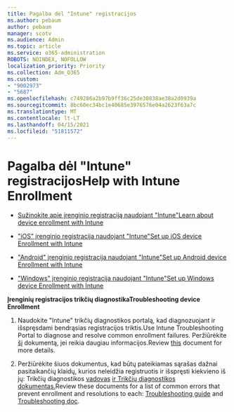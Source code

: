 ```yaml
---
title: Pagalba dėl "Intune" registracijos
ms.author: pebaum
author: pebaum
manager: scotv
ms.audience: Admin
ms.topic: article
ms.service: o365-administration
ROBOTS: NOINDEX, NOFOLLOW
localization_priority: Priority
ms.collection: Adm_O365
ms.custom:
- "9002973"
- "5687"
ms.openlocfilehash: c749286a2b97b9ff36c25de30838ae38a2d0939a
ms.sourcegitcommit: 8bc60ec34bc1e40685e3976576e04a2623f63a7c
ms.translationtype: MT
ms.contentlocale: lt-LT
ms.lasthandoff: 04/15/2021
ms.locfileid: "51811572"
---
```

# <a name="help-with-intune-enrollment"></a><span data-ttu-id="ce677-102">Pagalba dėl "Intune" registracijos</span><span class="sxs-lookup"><span data-stu-id="ce677-102">Help with Intune Enrollment</span></span>


- [<span data-ttu-id="ce677-103">Sužinokite apie įrenginio registraciją naudojant "Intune"</span><span class="sxs-lookup"><span data-stu-id="ce677-103">Learn about device enrollment with Intune</span></span>](https://docs.microsoft.com/intune/device-enrollment)

- [<span data-ttu-id="ce677-104">"iOS" įrenginio registracija naudojant "Intune"</span><span class="sxs-lookup"><span data-stu-id="ce677-104">Set up iOS device Enrollment with Intune</span></span>](https://docs.microsoft.com/intune/ios-enroll)

- [<span data-ttu-id="ce677-105">"Android" įrenginio registracija naudojant "Intune"</span><span class="sxs-lookup"><span data-stu-id="ce677-105">Set up Android device Enrollment with Intune</span></span>](https://docs.microsoft.com/intune/android-enroll)

- [<span data-ttu-id="ce677-106">"Windows" įrenginio registracija naudojant "Intune"</span><span class="sxs-lookup"><span data-stu-id="ce677-106">Set up Windows device Enrollment with Intune</span></span>](https://docs.microsoft.com/intune/windows-enroll)

<span data-ttu-id="ce677-107">**Įrenginių registracijos trikčių diagnostika**</span><span class="sxs-lookup"><span data-stu-id="ce677-107">**Troubleshooting device Enrollment**</span></span>

1. <span data-ttu-id="ce677-108">Naudokite "Intune" trikčių diagnostikos portalą, kad diagnozuojant ir išspręsdami bendrąsias registracijos triktis.</span><span class="sxs-lookup"><span data-stu-id="ce677-108">Use Intune Troubleshooting Portal to diagnose and resolve common enrollment failures.</span></span> <span data-ttu-id="ce677-109">Peržiūrėkite [šį](https://docs.microsoft.com/intune/help-desk-operators) dokumentą, jei reikia daugiau informacijos.</span><span class="sxs-lookup"><span data-stu-id="ce677-109">Review [this](https://docs.microsoft.com/intune/help-desk-operators) document for more details.</span></span>

2. <span data-ttu-id="ce677-110">Peržiūrėkite šiuos dokumentus, kad būtų pateikiamas sąrašas dažnai pasitaikančių klaidų, kurios neleidžia registruotis ir išspręsti kiekvieno iš jų: Trikčių diagnostikos [vadovas](https://support.microsoft.com/help/4469913/troubleshooting-windows-device-enrollment-problems-in-microsoft-intune) [ir Trikčių diagnostikos dokumentas.](https://docs.microsoft.com/intune/troubleshoot-device-enrollment-in-intune)</span><span class="sxs-lookup"><span data-stu-id="ce677-110">Review these documents for a list of common errors that prevent enrollment and resolutions to each: [Troubleshooting guide](https://support.microsoft.com/help/4469913/troubleshooting-windows-device-enrollment-problems-in-microsoft-intune) and [Troubleshooting doc](https://docs.microsoft.com/intune/troubleshoot-device-enrollment-in-intune).</span></span>